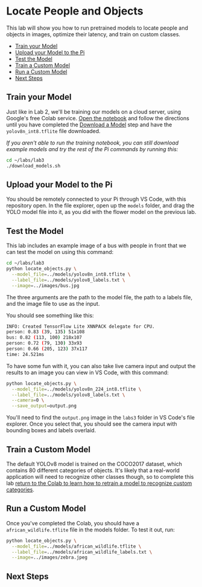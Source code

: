 # Locate People and Objects

This lab will show you how to run pretrained models to locate people and 
objects in images, optimize their latency, and train on custom classes.

 - [Train your Model](#train-your-model)
 - [Upload your Model to the Pi](#upload-your-model-to-the-pi)
 - [Test the Model](#test-the-model)
 - [Train a Custom Model](#train-a-custom-model)
 - [Run a Custom Model](#run-a-custom-model)
 - [Next Steps](#next-steps)

## Train your Model

Just like in Lab 2, we'll be training our models on a cloud server, using
Google's free Colab service. [Open the notebook](https://colab.research.google.com/github/ee292d/labs/blob/main/lab3/notebook.ipynb)
and follow the directions until you have completed the [Download a Model](https://colab.research.google.com/github/ee292d/labs/blob/main/lab3/notebook.ipynb#scrollTo=8Ne3OOfjut-F&line=6&uniqifier=1)
step and have the `yolov8n_int8.tflite` file downloaded.

*If you aren't able to run the training notebook, you can still download 
example models and try the rest of the Pi commands by running this:*

```bash
cd ~/labs/lab3
./download_models.sh
```

## Upload your Model to the Pi

You should be remotely connected to your Pi through VS Code, with this 
repository open. In the file explorer, open up the `models` folder, and drag
the YOLO model file into it, as you did with the flower model on the previous
lab.

## Test the Model

This lab includes an example image of a bus with people in front that we can
test the model on using this command:

```bash
cd ~/labs/lab3
python locate_objects.py \
  --model_file=../models/yolov8n_int8.tflite \
  --label_file=../models/yolov8_labels.txt \
  --image=../images/bus.jpg
```

The three arguments are the path to the model file, the path to a labels file,
and the image file to use as the input.

You should see something like this:

```bash
INFO: Created TensorFlow Lite XNNPACK delegate for CPU.
person: 0.83 (39, 135) 51x108
bus: 0.82 (113, 100) 218x107
person: 0.72 (79, 130) 33x93
person: 0.66 (205, 123) 37x117
time: 24.521ms
```

To have some fun with it, you can also take live camera input and output the results to an image you can view in VS Code, with this command:

```bash
python locate_objects.py \
  --model_file=../models/yolov8n_224_int8.tflite \
  --label_file=../models/yolov8_labels.txt \
  --camera=0 \
  --save_output=output.png
```

You'll need to find the `output.png` image in the `labs3` folder in VS Code's
file explorer. Once you select that, you should see the camera input with
bounding boxes and labels overlaid.

## Train a Custom Model

The default YOLOv8 model is trained on the COCO2017 dataset, which contains 80
different categories of objects. It's likely that a real-world application will
need to recognize other classes though, so to complete this lab [return to the Colab to learn how to retrain a model to recognize custom categories](https://colab.research.google.com/github/ee292d/labs/blob/main/lab3/notebook.ipynb#scrollTo=ETE7JjEaAr-W&line=5&uniqifier=1).

## Run a Custom Model

Once you've completed the Colab, you should have a `african_wildlife.tflite`
file in the models folder. To test it out, run:

```bash
python locate_objects.py \
  --model_file=../models/african_wildlife.tflite \
  --label_file=../models/african_wildlife_labels.txt \
  --image=../images/zebra.jpeg
```

## Next Steps
